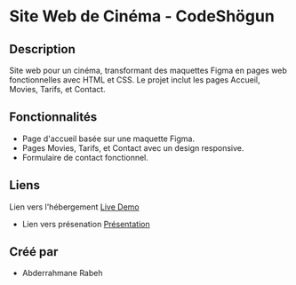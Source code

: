 # Site Web de Cinéma - CodeShögun

## Description
Site web pour un cinéma, transformant des maquettes Figma en pages web fonctionnelles avec HTML et CSS. Le projet inclut les pages Accueil, Movies, Tarifs, et Contact.

## Fonctionnalités
- Page d'accueil basée sur une maquette Figma.
- Pages Movies, Tarifs, et Contact avec un design responsive.
- Formulaire de contact fonctionnel.

## Liens
Lien vers l'hébergement [Live Demo](https://bref-2-cinema.vercel.app/)
  
- Lien vers présenation [Présentation](#)

## Créé par
- Abderrahmane Rabeh
